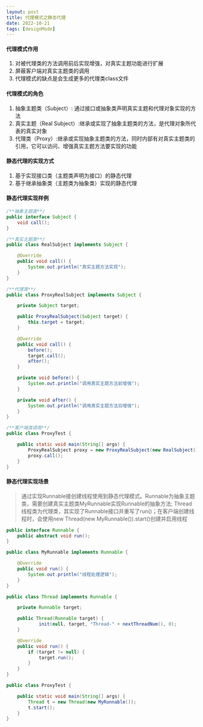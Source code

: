 ```yaml
---
layout: post
title: 代理模式之静态代理
date: 2022-10-21
tags: [designMode]
---
```


#### 代理模式作用
1. 对被代理类的方法调用前后实现增强，对真实主题功能进行扩展
2. 屏蔽客户端对真实主题类的调用
3. 代理模式的缺点是会生成更多的代理类class文件

#### 代理模式的角色
1. 抽象主题类（Subject）: 通过接口或抽象类声明真实主题和代理对象实现的方法
2. 真实主题（Real Subject）:继承或实现了抽象主题类的方法，是代理对象所代表的真实对象
3. 代理类（Proxy）:继承或实现抽象主题类的方法，同时内部有对真实主题类的引用，它可以访问、增强真实主题方法要实现的功能

#### 静态代理的实现方式
1. 基于实现接口类（主题类声明为接口）的静态代理
2. 基于继承抽象类（主题类为抽象类）实现的静态代理

#### 静态代理实现样例
```java
/**抽象主题类**/
public interface Subject {
    void call();
}

/**真实主题类**/
public class RealSubject implements Subject {

    @Override
    public void call() {
        System.out.println("真实主题方法实现");
    }
}

/**代理类**/
public class ProxyRealSubject implements Subject {

    private Subject target;

    public ProxyRealSubject(Subject target) {
        this.target = target;
    }

    @Override
    public void call() {
        before();
        target.call();
        after();
    }

    private void before() {
        System.out.println("调用真实主题方法前增强");
    }

    private void after() {
        System.out.println("调用真实主题方法后增强");
    }
}

/**客户端类调用**/
public class ProxyTest {

    public static void main(String[] args) {
        ProxyRealSubject proxy = new ProxyRealSubject(new RealSubject());
        proxy.call();
    }
}
```

#### 静态代理实现场景
> 通过实现Runnable接创建线程使用到静态代理模式。Runnable为抽象主题类，需要创建真实主题类MyRunnable实现Runnable的抽象方法;
Thread线程类为代理类，其实现了Runnable接口并重写了run()；在客户端创建线程时，会使用new Thread(new MyRunnable()).start()创建并启用线程

```java
public interface Runnable {
    public abstract void run();
}

public class MyRunnable implements Runnable {

    @Override
    public void run() {
        System.out.println("线程处理逻辑");
    }
}

public class Thread implements Runnable {

    private Runnable target;

    public Thread(Runnable target) {
            init(null, target, "Thread-" + nextThreadNum(), 0);
    }

    @Override
    public void run() {
        if (target != null) {
            target.run();
        }
    }
}

public class ProxyTest {

    public static void main(String[] args) {
        Thread t = new Thread(new MyRunnable());
        t.start();
    }
}
```